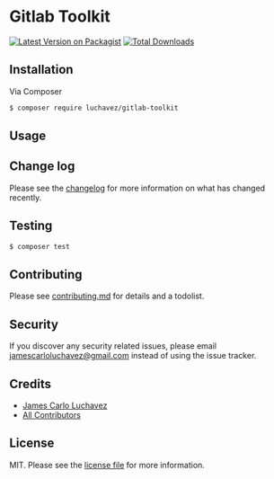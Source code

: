 # Gitlab Toolkit

[![Latest Version on Packagist][ico-version]][link-packagist]
[![Total Downloads][ico-downloads]][link-downloads]

## Installation

Via Composer

``` bash
$ composer require luchavez/gitlab-toolkit
```

## Usage

## Change log

Please see the [changelog](changelog.md) for more information on what has changed recently.

## Testing

``` bash
$ composer test
```

## Contributing

Please see [contributing.md](contributing.md) for details and a todolist.

## Security

If you discover any security related issues, please email jamescarloluchavez@gmail.com instead of using the issue tracker.

## Credits

- [James Carlo Luchavez][link-author]
- [All Contributors][link-contributors]

## License

MIT. Please see the [license file](license.md) for more information.

[ico-version]: https://img.shields.io/packagist/v/luchavez/gitlab-toolkit.svg?style=flat-square
[ico-downloads]: https://img.shields.io/packagist/dt/luchavez/gitlab-toolkit.svg?style=flat-square

[link-packagist]: https://packagist.org/packages/luchavez/gitlab-toolkit
[link-downloads]: https://packagist.org/packages/luchavez/gitlab-toolkit
[link-author]: https://github.com/luchmewep
[link-contributors]: ../../contributors
